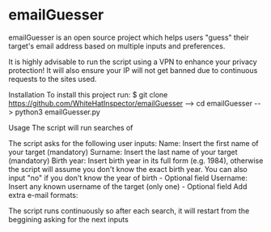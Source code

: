 # emailGuesser
emailGuesser is an open source project which helps users "guess" their target's email address based on multiple inputs and preferences.

It is highly advisable to run the script using a VPN to enhance your privacy protection! It will also ensure your IP will not get banned due to continuous requests to the sites used.

Installation
To install this project run: 
$ git clone https://github.com/WhiteHatInspector/emailGuesser --> 
cd emailGuesser --> 
python3 emailGuesser.py

Usage
The script will run searches of 

The script asks for the following user inputs:
Name: Insert the first name of your target (mandatory)
Surname: Insert the last name of your target (mandatory)
Birth year: Insert birth year in its full form (e.g. 1984), otherwise the script will assume you don't know the exact birth year. You can also input "no" if you don't know the year of birth - Optional field
Username: Insert any known username of the target (only one) - Optional field
Add extra e-mail formats:

The script runs continuously so after each search, it will restart from the beggining asking for the next inputs
